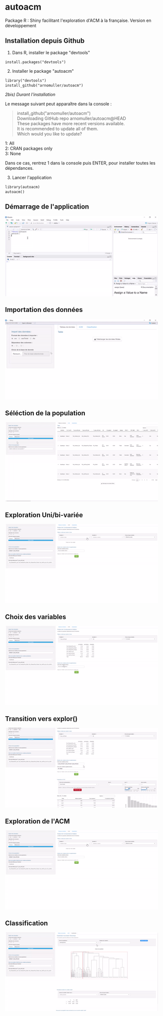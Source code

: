 # autoacm
Package R : Shiny facilitant l'exploration d'ACM à la française.
Version en développement


## Installation depuis Github

1) Dans R, installer le package "devtools"

```{r }
install.packages("devtools")
```

2) Installer le package "autoacm"

```{r }
library("devtools")
install_github("arnomuller/autoacm")
```

*2bis) Durant l'installation*

Le message suivant peut apparaître dans la console : 

> install_github("arnomuller/autoacm")  
Downloading GitHub repo arnomuller/autoacm@HEAD  
These packages have more recent versions available.  
It is recommended to update all of them.  
Which would you like to update?  
  
 1: All                                           
 2: CRAN packages only                            
 3: None 

Dans ce cas, rentrez 1 dans la console puis ENTER, pour installer toutes les dépendances.


3) Lancer l'application
```{r }
library(autoacm)
autoacm()
```



## Démarrage de l'application

![](https://github.com/arnomuller/autoacm/blob/main/img/autoacm_start.gif)


## Importation des données 

![](https://github.com/arnomuller/autoacm/blob/main/img/gif_import.gif)

## Séléction de la population

![](https://github.com/arnomuller/autoacm/blob/main/img/gif_selectpop2.gif)

## Exploration Uni/bi-variée

![](https://github.com/arnomuller/autoacm/blob/main/img/gif_exploracm.gif)

## Choix des variables

![](https://github.com/arnomuller/autoacm/blob/main/img/gif_varacm.gif)

## Transition vers explor()

![](https://github.com/arnomuller/autoacm/blob/main/img/gif_explor.gif)

## Exploration de l'ACM

![](https://github.com/arnomuller/autoacm/blob/main/img/gif_exploracm.gif)

## Classification

![](https://github.com/arnomuller/autoacm/blob/main/img/gif_classif.gif)
